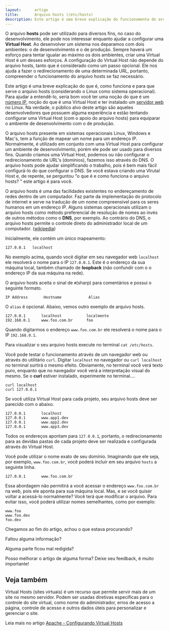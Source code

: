 ```yaml
---
layout:      artigo
title:       Arquivo hosts (/etc/hosts)
description: Este artigo é uma breve explicação do funcionamento do arquivo /etc/hosts.
---
```


O arquivo __hosts__ pode ser utilizado para diversos fins, no caso do desenvolvimento, ele pode nos interessar enquanto
ajudar a configurar uma __Virtual Host__. Ao desenvolver um sistema nos deparamos com dois ambientes: o de desenvolvimento
e o de produção. Sempre haverá um esforço para tentar igualar ao máximo os dois ambientes, criar uma Virtual Host é
um desses esforços. A configuração do Virtual Host não depende do arquivo hosts, tanto que é considerado como um passo
opcional. Ele nos ajuda a fazer o redirecionamento de uma determinada URL, portanto, compreender o funcionamento do
arquivo hosts se faz necessário.

Este artigo é uma breve explicação do que é, como funciona e para que serve o arquivo hosts (considerando o Linux
como sistema operacional). Para ajudar a entendê-lo, seria bom você ter uma noção do que é um
[número IP](http://pt.wikipedia.org/wiki/Endere%C3%A7o_IP), noção do que é uma Virtual Host e ter
instalado um [servidor web](/linux/instalando-apache-via-yum-apt-get/) no Linux. Na verdade, o público alvo deste artigo
são aqueles desenvolvedores que possuem alguma experiência e estão tentando configurar uma Virtual Host (com o apoio
do arquivo hosts) para equiparar o ambiente de desenvolvimento com o de produção.

O arquivo hosts presente em sistemas operacionais Linux, Windows e Mac's, tem a função de mapear um nome para um
endereço IP. Normalmente, é utilizado em conjunto com uma Virtual Host para configurar um ambiente de desenvolvimento,
porém ele pode ser usado para diversos fins. Quando criamos uma Virtual Host, podemos ou não configurar o redirecionamento
de URL's (domínios), fazemos isso através do DNS. O arquivo hosts pode ajudar simplificando o trabalho, pois é bem mais
fácil configurá-lo do que configurar o DNS. Se você estava criando uma VIrutal Host e, de repente, se perguntou
"o que é e como funciona o arquivo hosts? " este artigo é para você.

O arquivo hosts é uma das facilidades existentes no endereçamento de redes dentro de um computador. Faz parte da
implementação do protocolo de internet e serve na tradução de um nome compreensível para os seres humanos em um
endereço IP. Alguns sistemas operacionais utilizam o arquivo hosts como método preferencial de resolução de nomes ao
invés de outros métodos como o __DNS__, por exemplo. Ao contrário do DNS, o arquivo hosts permite o controle direto do
administrador local de um computador. ([wikipedia](http://pt.wikipedia.org/wiki/Hosts_%28arquivo%29))

Inicialmente, ele contém um único mapeamento:

    127.0.0.1   localhost

No exemplo acima, quando você digitar em seu navegador web `localhost` ele resolverá o nome para o IP `127.0.0.1`. Este
é o endereço da sua máquina local, também chamado de __loopback__ (não confundir com o o endereço IP da sua máquina na rede).

O arquivo hosts aceita o sinal de `#`(sharp) para comentários e possui o seguinte formato.

    IP Address       Hostname            Alias

O `alias` é opcional. Abaixo, vemos outro exemplo de arquivo hosts.

    127.0.0.1       localhost           localmente
    192.168.0.1     www.foo.com.br      foo

Quando digitarmos o endereço `www.foo.com.br` ele resolverá o nome para o IP `192.168.0.1`.

Para visualizar o seu arquivo hosts execute no terminal `cat /etc/hosts`.

Você pode testar o funcionamento através de um navegador web ou através do utilitário `curl`. Digitar `localhost` no
navegador ou `curl localhost` no terminal surtirá o mesmo efeito. Obviamente, no terminal você verá texto puro,
enquanto que no navegador você verá a interpretação visual do mesmo. Se o __curl__ estiver instalado, experimente no
terminal....

    curl localhost
    curl 127.0.0.1

Se você utiliza Virtual Host para cada projeto, seu arquivo hosts deve ser parecido com o abaixo.

    127.0.0.1       localhost
    127.0.0.1       www.app1.dev
    127.0.0.1       www.app2.dev
    127.0.0.1       www.app3.dev

Todos os endereços apontam para `127.0.0.1`, portanto, o redirecionamento para as devidas pastas de cada projeto deve
ser realizada e configurada através do Virtual Host.

Você pode utilizar o nome exato de seu domínio. Imaginando que ele seja, por exemplo, `www.foo.com.br`, você poderá incluir
em seu arquivo `hosts` a seguinte linha.

    127.0.0.1       www.foo.com.br

Essa abordagem não permitirá a você acessar o endereço `www.foo.com.br` na web, pois ele aponta para sua máquina local.
Mas, e se você quiser voltar a acessá-lo normalmente? Você terá que modificar o arquivo. Para evitar isso, você poderá
utilizar nomes semelhantes, como por exemplo:

    www.foo
    www.foo.dev
    foo.dev

Chegamos ao fim do artigo, achou o que estava procurando?

Faltou alguma informação?

Alguma parte ficou mal redigida?

Posso melhorar o artigo de alguma forma? Deixe seu feedback, é muito importante!



Veja também
---

Virtual Hosts (sites virtuais) é um recurso que permite servir mais de um site no mesmo servidor. Podem ser usadas
diretivas específicas para o controle do site virtual, como nome do administrador, erros de acesso a página, controle de
acesso e outros dados úteis para personalizar e gerenciar o site.

Leia mais no artigo [Apache - Configurando Virtual Hosts](/misc/apache-virtual-host/)